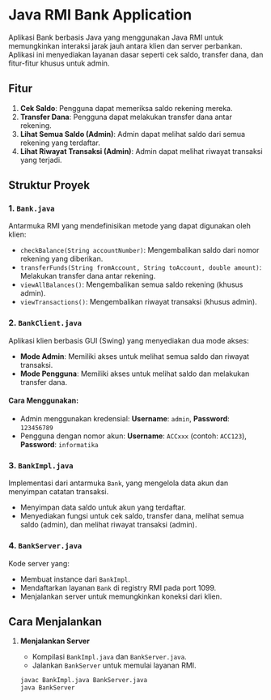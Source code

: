 # Java RMI Bank Application

Aplikasi Bank berbasis Java yang menggunakan Java RMI untuk memungkinkan interaksi jarak jauh antara klien dan server perbankan. Aplikasi ini menyediakan layanan dasar seperti cek saldo, transfer dana, dan fitur-fitur khusus untuk admin.

## Fitur

1. **Cek Saldo**: Pengguna dapat memeriksa saldo rekening mereka.
2. **Transfer Dana**: Pengguna dapat melakukan transfer dana antar rekening.
3. **Lihat Semua Saldo (Admin)**: Admin dapat melihat saldo dari semua rekening yang terdaftar.
4. **Lihat Riwayat Transaksi (Admin)**: Admin dapat melihat riwayat transaksi yang terjadi.

## Struktur Proyek

### 1. `Bank.java`

Antarmuka RMI yang mendefinisikan metode yang dapat digunakan oleh klien:
- `checkBalance(String accountNumber)`: Mengembalikan saldo dari nomor rekening yang diberikan.
- `transferFunds(String fromAccount, String toAccount, double amount)`: Melakukan transfer dana antar rekening.
- `viewAllBalances()`: Mengembalikan semua saldo rekening (khusus admin).
- `viewTransactions()`: Mengembalikan riwayat transaksi (khusus admin).

### 2. `BankClient.java`

Aplikasi klien berbasis GUI (Swing) yang menyediakan dua mode akses:
- **Mode Admin**: Memiliki akses untuk melihat semua saldo dan riwayat transaksi.
- **Mode Pengguna**: Memiliki akses untuk melihat saldo dan melakukan transfer dana.

#### Cara Menggunakan:
- Admin menggunakan kredensial: **Username**: `admin`, **Password**: `123456789`
- Pengguna dengan nomor akun: **Username**: `ACCxxx` (contoh: `ACC123`), **Password**: `informatika`

### 3. `BankImpl.java`

Implementasi dari antarmuka `Bank`, yang mengelola data akun dan menyimpan catatan transaksi.
- Menyimpan data saldo untuk akun yang terdaftar.
- Menyediakan fungsi untuk cek saldo, transfer dana, melihat semua saldo (admin), dan melihat riwayat transaksi (admin).

### 4. `BankServer.java`

Kode server yang:
- Membuat instance dari `BankImpl`.
- Mendaftarkan layanan `Bank` di registry RMI pada port 1099.
- Menjalankan server untuk memungkinkan koneksi dari klien.

## Cara Menjalankan

1. **Menjalankan Server**
   - Kompilasi `BankImpl.java` dan `BankServer.java`.
   - Jalankan `BankServer` untuk memulai layanan RMI.

   ```bash
   javac BankImpl.java BankServer.java
   java BankServer
